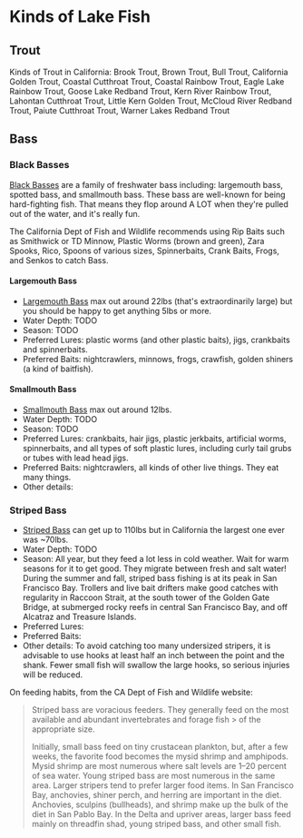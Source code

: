 # Kinds of Lake Fish

## Trout

Kinds of Trout in California: Brook Trout, Brown Trout, Bull Trout, California Golden Trout, Coastal Cutthroat Trout, Coastal Rainbow Trout, Eagle Lake Rainbow Trout, Goose Lake Redband Trout, Kern River Rainbow Trout, Lahontan Cutthroat Trout, Little Kern Golden Trout, McCloud River Redband Trout, Paiute Cutthroat Trout, Warner Lakes Redband Trout

## Bass

### Black Basses

[Black Basses](https://en.wikipedia.org/wiki/Micropterus) are a family of freshwater bass including: largemouth bass, spotted bass, and smallmouth bass. These bass are well-known for being hard-fighting fish. That means they flop around A LOT when they're pulled out of the water, and it's really fun.

The California Dept of Fish and Wildlife recommends using Rip Baits such as Smithwick or TD Minnow, Plastic Worms (brown and green), Zara Spooks, Rico, Spoons of various sizes, Spinnerbaits, Crank Baits, Frogs, and Senkos to catch Bass.

#### Largemouth Bass

* [Largemouth Bass](https://en.wikipedia.org/wiki/Largemouth_bass) max out around 22lbs (that's extraordinarily large) but you should be happy to get anything 5lbs or more.
* Water Depth: TODO
* Season: TODO
* Preferred Lures: plastic worms (and other plastic baits), jigs, crankbaits and spinnerbaits.
* Preferred Baits: nightcrawlers, minnows, frogs, crawfish, golden shiners (a kind of baitfish).

#### Smallmouth Bass

* [Smallmouth Bass](https://en.wikipedia.org/wiki/Smallmouth_bass) max out around 12lbs.
* Water Depth: TODO
* Season: TODO
* Preferred Lures: crankbaits, hair jigs, plastic jerkbaits, artificial worms, spinnerbaits, and all types of soft plastic lures, including curly tail grubs or tubes with lead head jigs.
* Preferred Baits: nightcrawlers, all kinds of other live things. They eat many things.
* Other details: 

### Striped Bass

* [Striped Bass](https://www.wildlife.ca.gov/Fishing/Inland/Striped-Bass) can get up to 110lbs but in California the largest one ever was ~70lbs.
* Water Depth: TODO
* Season: All year, but they feed a lot less in cold weather. Wait for warm seasons for it to get good. They migrate between fresh and salt water! During the summer and fall, striped bass fishing is at its peak in San Francisco Bay. Trollers and live bait drifters make good catches with regularity in Raccoon Strait, at the south tower of the Golden Gate Bridge, at submerged rocky reefs in central San Francisco Bay, and off Alcatraz and Treasure Islands.
* Preferred Lures: 
* Preferred Baits: 
* Other details: To avoid catching too many undersized stripers, it is advisable to use hooks at least half an inch between the point and the shank. Fewer small fish will swallow the large hooks, so serious injuries will be reduced.

On feeding habits, from the CA Dept of Fish and Wildlife website:

> Striped bass are voracious feeders. They generally feed on the most available and abundant invertebrates and forage fish > of the appropriate size.
>
> Initially, small bass feed on tiny crustacean plankton, but, after a few weeks, the favorite food becomes the
> mysid shrimp and amphipods. Mysid shrimp are most numerous where salt levels are 1–20 percent of sea water.
> Young striped bass are most numerous in the same area. Larger stripers tend to prefer larger food items.
> In San Francisco Bay, anchovies, shiner perch, and herring are important in the diet. Anchovies, sculpins (bullheads), 
> and shrimp make up the bulk of the diet in San Pablo Bay. In the Delta and upriver areas, larger bass feed mainly on 
> threadfin shad, young striped bass, and other small fish.
